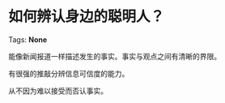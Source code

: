 # 如何辨认身边的聪明人？

Tags: **None**

能像新闻报道一样描述发生的事实。事实与观点之间有清晰的界限。

有很强的推敲分辨信息可信度的能力。

从不因为难以接受而否认事实。



